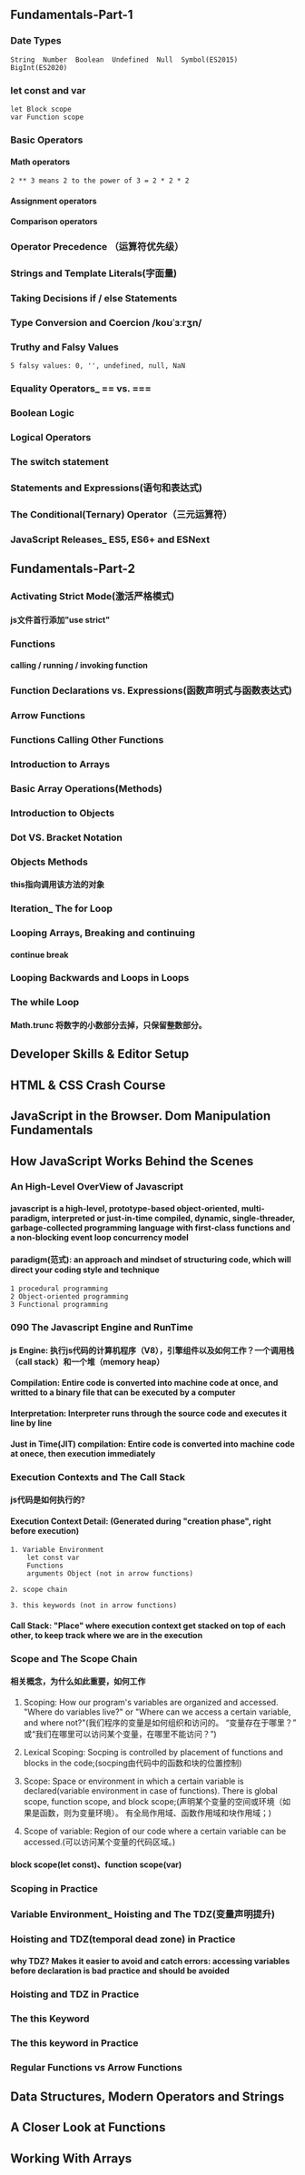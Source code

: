 ## Fundamentals-Part-1
### Date Types
    String  Number  Boolean  Undefined  Null  Symbol(ES2015)  BigInt(ES2020)

### let const and var
    let Block scope
    var Function scope

###  Basic Operators
#### Math operators
    2 ** 3 means 2 to the power of 3 = 2 * 2 * 2
#### Assignment operators
#### Comparison operators

### Operator Precedence （运算符优先级）

### Strings and Template Literals(字面量)

### Taking Decisions if / else Statements

### Type Conversion and Coercion /koʊˈɜːrʒn/

### Truthy and Falsy Values
    5 falsy values: 0, '', undefined, null, NaN

### Equality Operators_ == vs. ===

### Boolean Logic

### Logical Operators

### The switch statement

### Statements and Expressions(语句和表达式)

### The Conditional(Ternary) Operator（三元运算符）

### JavaScript Releases_ ES5, ES6+ and ESNext


## Fundamentals-Part-2

### Activating Strict Mode(激活严格模式)
#### js文件首行添加"use strict"

### Functions
####  calling / running / invoking function

### Function Declarations vs. Expressions(函数声明式与函数表达式)

### Arrow Functions

### Functions Calling Other Functions

### Introduction to Arrays

### Basic Array Operations(Methods)

### Introduction to Objects

### Dot VS. Bracket Notation

### Objects Methods
#### this指向调用该方法的对象

### Iteration_ The for Loop

### Looping Arrays, Breaking and continuing
#### continue break

### Looping Backwards and Loops in Loops

### The while Loop
#### Math.trunc 将数字的小数部分去掉，只保留整数部分。


## Developer Skills & Editor Setup


## HTML & CSS Crash Course


## JavaScript in the Browser. Dom Manipulation Fundamentals


## How JavaScript Works Behind the Scenes

### An High-Level OverView of Javascript

#### javascript is a high-level, prototype-based object-oriented, multi-paradigm, interpreted or just-in-time compiled, dynamic, single-threader, garbage-collected programming language with first-class functions and a non-blocking event loop concurrency model

#### paradigm(范式): an approach and mindset of structuring code, which will direct your coding style and technique
    1 procedural programming
    2 Object-oriented programming
    3 Functional programming

### 090 The Javascript Engine and RunTime
#### js Engine: 执行js代码的计算机程序（V8），引擎组件以及如何工作？一个调用栈（call stack）和一个堆（memory heap）
#### Compilation: Entire code is converted into machine code at once, and writted to a binary file that can be executed by a computer
#### Interpretation: Interpreter runs through the source code and executes it line by line
#### Just in Time(JIT) compilation: Entire code is converted into machine code at onece, then execution immediately

### Execution Contexts and The Call Stack
#### js代码是如何执行的? 
#### Execution Context Detail: (Generated during "creation phase", right before execution)
    1. Variable Environment
        let const var
        Functions
        arguments Object (not in arrow functions)

    2. scope chain

    3. this keywords (not in arrow functions)


#### Call Stack: "Place" where execution context get stacked on top of each other, to keep track where we are in the execution

### Scope and The Scope Chain
#### 相关概念，为什么如此重要，如何工作
1. Scoping: How our program's variables are organized and accessed. "Where do variables live?" or "Where can we access a certain variable, and where not?"(我们程序的变量是如何组织和访问的。 “变量存在于哪里？” 或“我们在哪里可以访问某个变量，在哪里不能访问？”)

2. Lexical Scoping: Socping is controlled by placement of functions and blocks in the code;(socping由代码中的函数和块的位置控制)

3. Scope: Space or environment in which a certain variable is declared(variable environment in case of functions). There is global scope, function scope, and block scope;(声明某个变量的空间或环境（如果是函数，则为变量环境）。 有全局作用域、函数作用域和块作用域；)

4. Scope of variable: Region of our code where a certain variable can be accessed.(可以访问某个变量的代码区域。)
#### block scope(let const)、function scope(var)

### Scoping in Practice

### Variable Environment_ Hoisting and The TDZ(变量声明提升)

### Hoisting and TDZ(temporal dead zone) in Practice
#### why TDZ? Makes it easier to avoid and catch errors: accessing variables before declaration is bad practice and should be avoided

### Hoisting and TDZ in Practice

### The this Keyword

### The this keyword in Practice

### Regular Functions vs Arrow Functions

## Data Structures, Modern Operators and Strings


## A Closer Look at Functions


## Working With Arrays



